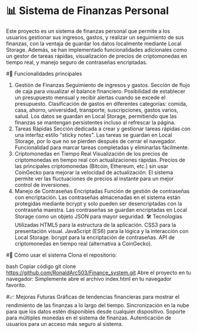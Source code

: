 # 📊 Sistema de Finanzas Personal

Este proyecto es un sistema de finanzas personal que permite a los usuarios gestionar sus ingresos, gastos, y realizar un seguimiento de sus finanzas, con la ventaja de guardar los datos localmente mediante Local Storage. Además, se han implementado funcionalidades adicionales como un gestor de tareas rápidas, visualización de precios de criptomonedas en tiempo real, y manejo seguro de contraseñas encriptadas.

#🚀 Funcionalidades principales
1. Gestión de Finanzas
Seguimiento de ingresos y gastos.
Sección de flujo de caja para visualizar el balance financiero.
Posibilidad de establecer un presupuesto mensual y recibir alertas cuando se excede el presupuesto.
Clasificación de gastos en diferentes categorías: comida, casa, ahorro, universidad, transporte, suscripciones, gastos varios, salud.
Los datos se guardan en Local Storage, permitiendo que las finanzas se mantengan persistentes incluso al refrescar la página.
2. Tareas Rápidas
Sección dedicada a crear y gestionar tareas rápidas con una interfaz estilo "sticky notes".
Las tareas se guardan en Local Storage, por lo que no se pierden después de cerrar el navegador.
Funcionalidad para marcar tareas completadas y eliminarlas fácilmente.
3. Criptomonedas en Tiempo Real
Visualización de los precios de criptomonedas en tiempo real con actualizaciones rápidas.
Precios de las principales criptomonedas (Bitcoin, Ethereum, etc.) sin usar CoinGecko para mejorar la velocidad de actualización.
El sistema permite ver las fluctuaciones de precios al instante para un mejor control de inversiones.
4. Manejo de Contraseñas Encriptadas
Función de gestión de contraseñas con encriptación.
Las contraseñas almacenadas en el sistema están protegidas mediante bcrypt y solo pueden ser desencriptadas con la contraseña maestra.
Las contraseñas se guardan encriptadas en Local Storage como un objeto JSON para mayor seguridad.
🛠️ Tecnologías Utilizadas
HTML5 para la estructura de la aplicación.
CSS3 para la presentación visual.
JavaScript (ES6) para la lógica y la interacción con Local Storage.
bcrypt para la encriptación de contraseñas.
API de criptomonedas en tiempo real (alternativa a CoinGecko).

#📝 Cómo usar el sistema
Clona el repositorio:

bash
Copiar código
git clone https://github.com/RonaldArc503/Finance_system.git
Abre el proyecto en tu navegador: Simplemente abre el archivo index.html en tu navegador favorito.

#📈 Mejoras Futuras
Gráficas de tendencias financieras para mostrar el rendimiento de las finanzas a lo largo del tiempo.
Sincronización en la nube para que los datos estén disponibles desde cualquier dispositivo.
Soporte para múltiples monedas en el sistema de finanzas.
Autenticación de usuarios para un acceso más seguro al sistema.
